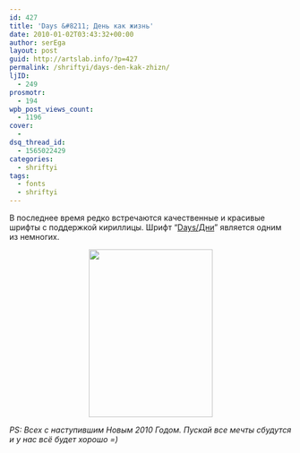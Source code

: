 ```yaml
---
id: 427
title: 'Days &#8211; День как жизнь'
date: 2010-01-02T03:43:32+00:00
author: serEga
layout: post
guid: http://artslab.info/?p=427
permalink: /shriftyi/days-den-kak-zhizn/
ljID:
  - 249
prosmotr:
  - 194
wpb_post_views_count:
  - 1196
cover:
  -
dsq_thread_id:
  - 1565022429
categories:
  - shriftyi
tags:
  - fonts
  - shriftyi
---
```

В последнее время редко встречаются качественные и красивые шрифты с поддержкой кириллицы. Шрифт &#8220;<a href="http://www.behance.net/Gallery/Days-typeface/190108" target="_blank">Days/Дни</a>&#8221; является одним из немногих.



<center>
  <a href="{{site.img_cdn}}/days.jpg"><img class="aligncenter" title="days" src="{{site.img_cdn}}/days-221x300.jpg" alt="" width="221" height="300" /></a>
</center>



_PS: Всех с наступившим Новым 2010 Годом. Пускай все мечты сбудутся и у нас всё будет хорошо =)_